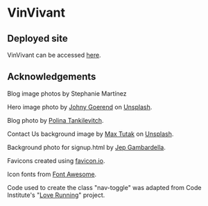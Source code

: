 # VinVivant

## Deployed site
VinVivant can be accessed [here](https://klchambers.github.io/VinVivant/).

## Acknowledgements

Blog image photos by Stephanie Martínez

Hero image photo by [Johny Goerend](https://unsplash.com/@johnygoerend?utm_content=creditCopyText&utm_medium=referral&utm_source=unsplash) on [Unsplash](https://unsplash.com/photos/green-grass-field-during-daytime-pnigODapPek?utm_content=creditCopyText&utm_medium=referral&utm_source=unsplash).

Blog photo by [Polina Tankilevitch](https://www.pexels.com/photo/spilled-red-wine-from-a-glass-4110404/).

Contact Us background image by [Max Tutak](https://unsplash.com/@maxtutakphotography?utm_content=creditCopyText&utm_medium=referral&utm_source=unsplash) on [Unsplash](https://unsplash.com/photos/red-wine-in-clear-wine-glass--NOXMXHchEo?utm_content=creditCopyText&utm_medium=referral&utm_source=unsplash).

Background photo for signup.html by [Jep Gambardella](https://www.pexels.com/photo/hands-toasting-wine-glasses-with-red-wine-5086617/).
  
  
Favicons created using [favicon.io](https://favicon.io/).

Icon fonts from [Font Awesome](https://fontawesome.com/).

Code used to create the class "nav-toggle" was adapted from Code Institute's "[Love Running](https://github.com/Code-Institute-Solutions/love-running-v3)" project.